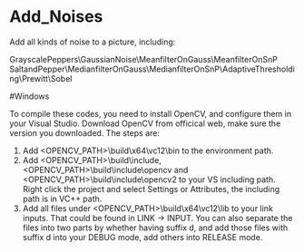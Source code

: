 # Add_Noises
Add all kinds of noise to a picture, including:

GrayscalePeppers\GaussianNoise\MeanfilterOnGauss\MeanfilterOnSnP
SaltandPepper\MedianfilterOnGauss\MedianfilterOnSnP\AdaptiveThresholding\Prewitt\Sobel

#Windows

To compile these codes, you need to install OpenCV, and configure them in your Visual Studio. Download OpenCV from officical web, make sure the version you downloaded. 
The steps are:
1. Add <OPENCV_PATH>\build\x64\vc12\bin to the environment path.
2. Add <OPENCV_PATH>\build\include, <OPENCV_PATH>\build\include\opencv and <OPENCV_PATH>\build\include\opencv2 to your VS including path. Right click the project and select Settings or Attributes, the including path is in VC++ path.
3. Add all files under <OPENCV_PATH>\build\x64\vc12\lib to your link inputs. That could be found in LINK -> INPUT. You can also separate the files into two parts by whether having suffix d, and add those files with suffix d into your DEBUG mode, add others into RELEASE mode.
